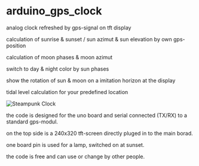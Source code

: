 # arduino_gps_clock

analog clock refreshed by gps-signal on tft display

calculation of sunrise & sunset / sun azimut & sun elevation by own gps-position

calculation of moon phases & moon azimut

switch to day & night color by sun phases

show the rotation of sun & moon on a imitation horizon at the display

tidal level calculation for your predefined location

![Steampunk Clock](https://github.com/mobifu1/arduino_gps_clock/blob/master/steampunk%20clock-1.jpg "Steampunk Clock")

the code is designed for the uno board and serial connected (TX/RX) to a standard gps-modul.

on the top side is a 240x320 tft-screen directly pluged in to the main borad.

one board pin is used for a lamp, switched on at sunset.

the code is free and can use or change by other people.
